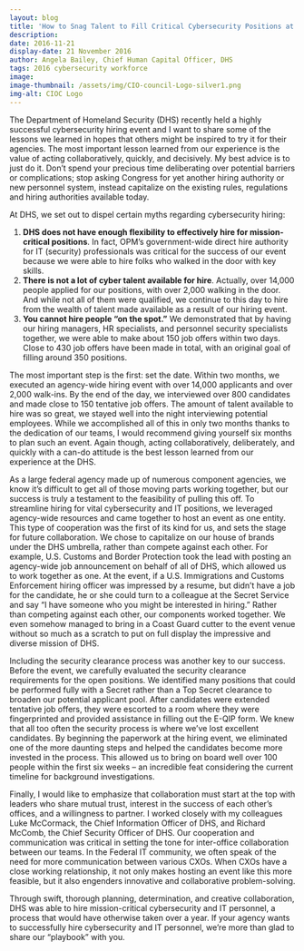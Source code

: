 ```yaml
---
layout: blog
title: 'How to Snag Talent to Fill Critical Cybersecurity Positions at Your Agency'
description:
date: 2016-11-21
display-date: 21 November 2016
author: Angela Bailey, Chief Human Capital Officer, DHS
tags: 2016 cybersecurity workforce
image:
image-thumbnail: /assets/img/CIO-council-Logo-silver1.png
img-alt: CIOC Logo
---
```

The Department of Homeland Security (DHS) recently held a highly successful cybersecurity hiring event and I want to share some of the lessons we learned in hopes that others might be inspired to try it for their agencies. The most important lesson learned from our experience is the value of acting collaboratively, quickly, and decisively. My best advice is to just do it. Don’t spend your precious time deliberating over potential barriers or complications; stop asking Congress for yet another hiring authority or new personnel system, instead capitalize on the existing rules, regulations and hiring authorities available today.

At DHS, we set out to dispel certain myths regarding cybersecurity hiring:
1. **DHS does not have enough flexibility to effectively hire for mission-critical positions**. In fact, OPM’s government-wide direct hire authority for IT (security) professionals was critical for the success of our event because we were able to hire folks who walked in the door with key skills.
2. **There is not a lot of cyber talent available for hire**. Actually, over 14,000 people applied for our positions, with over 2,000 walking in the door. And while not all of them were qualified, we continue to this day to hire from the wealth of talent made available as a result of our hiring event.
3. **You cannot hire people “on the spot.”** We demonstrated that by having our hiring managers, HR specialists, and personnel security specialists together, we were able to make about 150 job offers within two days. Close to 430 job offers have been made in total, with an original goal of filling around 350 positions.

The most important step is the first: set the date. Within two months, we executed an agency-wide hiring event with over 14,000 applicants and over 2,000 walk-ins. By the end of the day, we interviewed over 800 candidates and made close to 150 tentative job offers. The amount of talent available to hire was so great, we stayed well into the night interviewing potential employees. While we accomplished all of this in only two months thanks to the dedication of our teams, I would recommend giving yourself six months to plan such an event. Again though, acting collaboratively, deliberately, and quickly with a can-do attitude is the best lesson learned from our experience at the DHS.

As a large federal agency made up of numerous component agencies, we know it’s difficult to get all of those moving parts working together, but our success is truly a testament to the feasibility of pulling this off. To streamline hiring for vital cybersecurity and IT positions, we leveraged agency-wide resources and came together to host an event as one entity. This type of cooperation was the first of its kind for us, and sets the stage for future collaboration. We chose to capitalize on our house of brands under the DHS umbrella, rather than compete against each other. For example, U.S. Customs and Border Protection took the lead with posting an agency-wide job announcement on behalf of all of DHS, which allowed us to work together as one. At the event, if a U.S. Immigrations and Customs Enforcement hiring officer was impressed by a resume, but didn’t have a job for the candidate, he or she could turn to a colleague at the Secret Service and say “I have someone who you might be interested in hiring.” Rather than competing against each other, our components worked together. We even somehow managed to bring in a Coast Guard cutter to the event venue without so much as a scratch to put on full display the impressive and diverse mission of DHS.

Including the security clearance process was another key to our success. Before the event, we carefully evaluated the security clearance requirements for the open positions. We identified many positions that could be performed fully with a Secret rather than a Top Secret clearance to broaden our potential applicant pool. After candidates were extended tentative job offers, they were escorted to a room where they were fingerprinted and provided assistance in filling out the E-QIP form. We knew that all too often the security process is where we’ve lost excellent candidates. By beginning the paperwork at the hiring event, we eliminated one of the more daunting steps and helped the candidates become more invested in the process. This allowed us to bring on board well over 100 people within the first six weeks – an incredible feat considering the current timeline for background investigations.

Finally, I would like to emphasize that collaboration must start at the top with leaders who share mutual trust, interest in the success of each other’s offices, and a willingness to partner. I worked closely with my colleagues Luke McCormack, the Chief Information Officer of DHS, and Richard McComb, the Chief Security Officer of DHS. Our cooperation and communication was critical in setting the tone for inter-office collaboration between our teams. In the Federal IT community, we often speak of the need for more communication between various CXOs. When CXOs have a close working relationship, it not only makes hosting an event like this more feasible, but it also engenders innovative and collaborative problem-solving.

Through swift, thorough planning, determination, and creative collaboration, DHS was able to hire mission-critical cybersecurity and IT personnel, a process that would have otherwise taken over a year. If your agency wants to successfully hire cybersecurity and IT personnel, we’re more than glad to share our “playbook” with you.
